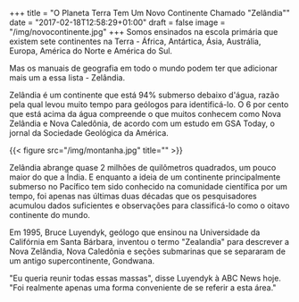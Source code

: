 +++
title = "O Planeta Terra Tem Um Novo Continente Chamado \"Zelândia\""
date = "2017-02-18T12:58:29+01:00"
draft = false
image = "/img/novocontinente.jpg"
+++
Somos ensinados na escola primária que existem sete continentes na Terra - África, Antártica, Ásia, Austrália, Europa, América do Norte e América do Sul.
<!--more-->

Mas os manuais de geografia em todo o mundo podem ter que adicionar mais um a essa lista - Zelândia.

Zelândia é um continente que está 94% submerso debaixo d'água, razão pela qual levou muito tempo para geólogos para identificá-lo. O 6 por cento que está acima da água compreende o que muitos conhecem como Nova Zelândia e Nova Caledônia, de acordo com um estudo em GSA Today, o jornal da Sociedade Geológica da América.

{{< figure src="/img/montanha.jpg" title="" >}}

Zelândia abrange quase 2 milhões de quilômetros quadrados, um pouco maior do que a Índia. E enquanto a ideia de um continente principalmente submerso no Pacífico tem sido conhecido na comunidade científica por um tempo, foi apenas nas últimas duas décadas que os pesquisadores acumulou dados suficientes e observações para classificá-lo como o oitavo continente do mundo.

Em 1995, Bruce Luyendyk, geólogo que ensinou na Universidade da Califórnia em Santa Bárbara, inventou o termo "Zealandia" para descrever a Nova Zelândia, Nova Caledônia e seções submarinas que se separaram de um antigo supercontinente, Gondwana.

"Eu queria reunir todas essas massas", disse Luyendyk à ABC News hoje. "Foi realmente apenas uma forma conveniente de se referir a esta área."


